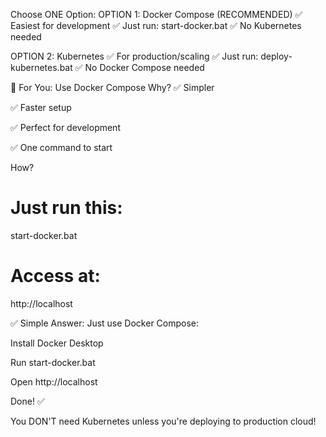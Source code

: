 Choose ONE Option:
OPTION 1: Docker Compose (RECOMMENDED)
✅ Easiest for development
✅ Just run: start-docker.bat
✅ No Kubernetes needed

OPTION 2: Kubernetes
✅ For production/scaling
✅ Just run: deploy-kubernetes.bat
✅ No Docker Compose needed

🚀 For You: Use Docker Compose
Why?
✅ Simpler

✅ Faster setup

✅ Perfect for development

✅ One command to start

How?
# Just run this:
start-docker.bat

# Access at:
http://localhost


✅ Simple Answer:
Just use Docker Compose:

Install Docker Desktop

Run start-docker.bat

Open http://localhost

Done! ✅

You DON'T need Kubernetes unless you're deploying to production cloud!


